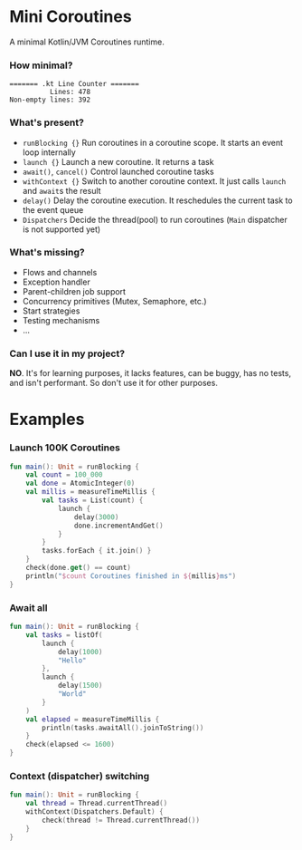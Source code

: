 # Mini Coroutines

A minimal Kotlin/JVM Coroutines runtime.

### How minimal?

```
======= .kt Line Counter =======
          Lines: 478
Non-empty lines: 392
```

### What's present?

- `runBlocking {}` Run coroutines in a coroutine scope. It starts an event loop internally
- `launch {}` Launch a new coroutine. It returns a task
- `await()`, `cancel()` Control launched coroutine tasks
- `withContext {}` Switch to another coroutine context. It just calls `launch` and `await`s the result
- `delay()` Delay the coroutine execution. It reschedules the current task to the event queue
- `Dispatchers` Decide the thread(pool) to run coroutines (`Main` dispatcher is not supported yet)

### What's missing?

- Flows and channels
- Exception handler
- Parent-children job support
- Concurrency primitives (Mutex, Semaphore, etc.)
- Start strategies
- Testing mechanisms
- ...

### Can I use it in my project?

**NO**. It's for learning purposes, it lacks features, can be buggy, has no tests, and isn't performant. So don't use it for other purposes.

# Examples

### Launch 100K Coroutines

```kotlin
fun main(): Unit = runBlocking {
    val count = 100_000
    val done = AtomicInteger(0)
    val millis = measureTimeMillis {
        val tasks = List(count) {
            launch {
                delay(3000)
                done.incrementAndGet()
            }
        }
        tasks.forEach { it.join() }
    }
    check(done.get() == count)
    println("$count Coroutines finished in ${millis}ms")
}
```

### Await all

```kotlin
fun main(): Unit = runBlocking {
    val tasks = listOf(
        launch {
            delay(1000)
            "Hello"
        },
        launch {
            delay(1500)
            "World"
        }
    )
    val elapsed = measureTimeMillis {
        println(tasks.awaitAll().joinToString())
    }
    check(elapsed <= 1600)
}
```

### Context (dispatcher) switching

```kotlin
fun main(): Unit = runBlocking {
    val thread = Thread.currentThread()
    withContext(Dispatchers.Default) {
        check(thread != Thread.currentThread())
    }
}
```

